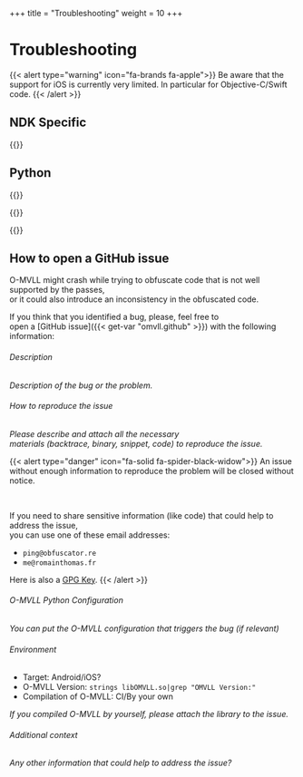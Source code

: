 +++
title  = "Troubleshooting"
weight = 10
+++

# Troubleshooting

{{< alert type="warning" icon="fa-brands fa-apple">}}
Be aware that the support for iOS is currently very limited. In particular for Objective-C/Swift code.
{{< /alert >}}

## NDK Specific

{{<troubleshooting problem="issues/libcpp_issue.md" solution="issues/libcpp_fix.md">}}

## Python

{{<troubleshooting problem="issues/python_init_issue.md" solution="issues/python_init_fix.md">}}

{{<troubleshooting problem="issues/config_issue.md" solution="issues/config_fix.md">}}

{{<troubleshooting problem="issues/cmake_error.md" solution="issues/cmake_fix.md">}}

## How to open a GitHub issue

O-MVLL might crash while trying to obfuscate code that is not well supported by the passes, <br />
or it could also introduce an inconsistency in the obfuscated code.

If you think that you identified a bug, please, feel free to <br />
open a [GitHub issue]({{< get-var "omvll.github" >}}) with the following information:

###### Description

*Description of the bug or the problem.*

###### How to reproduce the issue

*Please describe and attach all the necessary <br />
 materials (backtrace, binary, snippet, code) to reproduce the issue.*

{{< alert type="danger" icon="fa-solid fa-spider-black-widow">}}
An issue without enough information to reproduce the problem will be closed without notice.

<br />

If you need to share sensitive information (like code) that could help to address the issue,
<br />
you can use one of these email addresses: <br />

- `ping@obfuscator.re`
- `me@romainthomas.fr`

Here is also a [GPG Key](https://www.romainthomas.fr/EF86C95E.asc).
{{< /alert >}}


###### O-MVLL Python Configuration

*You can put the O-MVLL configuration that triggers the bug (if relevant)*

###### Environment

- Target: Android/iOS?
- O-MVLL Version: `strings libOMVLL.so|grep "OMVLL Version:"`
- Compilation of O-MVLL: CI/By your own

*If you compiled O-MVLL by yourself, please attach the library to the issue.*

###### Additional context

*Any other information that could help to address the issue?*







